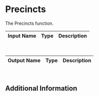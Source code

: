 

# Precincts

The Precincts function.

|Input Name|Type|Description|
|---|---|---|


<br>

|Output Name|Type|Description|
|---|---|---|


<br>

## Additional Information